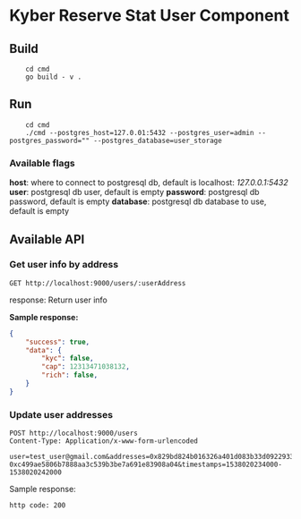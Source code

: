 # Kyber Reserve Stat User Component

## Build

```shell
    cd cmd
    go build - v .
```

## Run

```
    cd cmd
    ./cmd --postgres_host=127.0.01:5432 --postgres_user=admin --postgres_password="" --postgres_database=user_storage
```

### Available flags

**host**: where to connect to postgresql db, default is localhost: *127.0.0.1:5432*
**user**: postgresql db user, default is empty
**password**: postgresql db password, default is empty
**database**: postgresql db database to use, default is empty

## Available API

### Get user info by address

```http
GET http://localhost:9000/users/:userAddress
```

response: Return user info

**Sample response:**

```json
{
    "success": true,
    "data": {
        "kyc": false,
        "cap": 12313471038132,
        "rich": false,
    }
}
```

### Update user addresses

```http
POST http://localhost:9000/users
Content-Type: Application/x-www-form-urlencoded

user=test_user@gmail.com&addresses=0x829bd824b016326a401d083b33d092293333a830-0xc499ae5806b7888aa3c539b3be7a691e83908a04&timestamps=1538020234000-1538020242000
```

Sample response:

```http
http code: 200
```